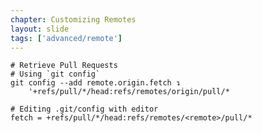 ```yaml
---
chapter: Customizing Remotes
layout: slide
tags: ['advanced/remote']
---
```

 
	# Retrieve Pull Requests
	# Using `git config`
	git config --add remote.origin.fetch ↴
		'+refs/pull/*/head:refs/remotes/origin/pull/*

	# Editing .git/config with editor
    fetch = +refs/pull/*/head:refs/remotes/<remote>/pull/*
    
